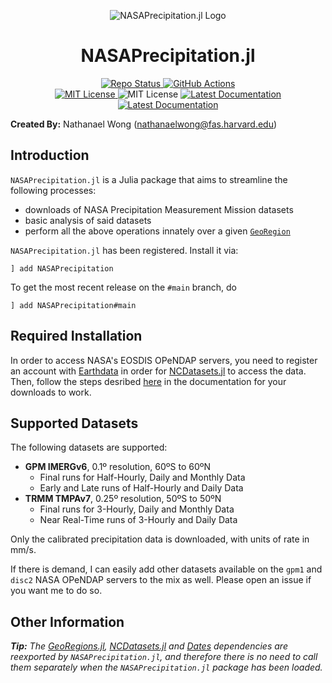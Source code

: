 <p align="center">
<img alt="NASAPrecipitation.jl Logo" src=https://raw.githubusercontent.com/natgeo-wong/NASAPrecipitation.jl/main/src/logosmall.png />
</p>

# **<div align="center">NASAPrecipitation.jl</div>**

<p align="center">
  <a href="https://www.repostatus.org/#active">
    <img alt="Repo Status" src="https://www.repostatus.org/badges/latest/active.svg?style=flat-square" />
  </a>
  <a href="https://github.com/GeoRegionsEcosystem/NASAPrecipitation.jl/actions/workflows/CI.yml">
    <img alt="GitHub Actions" src="https://github.com/GeoRegionsEcosystem/NASAPrecipitation.jl/actions/workflows/CI.yml/badge.svg?branch=main&style=flat-square">
  </a>
  <br>
  <a href="https://mit-license.org">
    <img alt="MIT License" src="https://img.shields.io/badge/License-MIT-blue.svg?style=flat-square">
  </a>
	<img alt="MIT License" src="https://img.shields.io/github/v/release/natgeo-wong/NASAPrecipitation.jl.svg?style=flat-square">
  <a href="https://georegionsecosystem.github.io/NASAPrecipitation.jl/stable/">
    <img alt="Latest Documentation" src="https://img.shields.io/badge/docs-stable-blue.svg?style=flat-square">
  </a>
  <a href="https://georegionsecosystem.github.io/NASAPrecipitation.jl/dev/">
    <img alt="Latest Documentation" src="https://img.shields.io/badge/docs-latest-blue.svg?style=flat-square">
  </a>
</p>

**Created By:** Nathanael Wong (nathanaelwong@fas.harvard.edu)

## **Introduction**

`NASAPrecipitation.jl` is a Julia package that aims to streamline the following processes:
* downloads of NASA Precipitation Measurement Mission datasets
* basic analysis of said datasets
* perform all the above operations innately over a given [`GeoRegion`](https://github.com/JuliaClimate/GeoRegions.jl)

`NASAPrecipitation.jl` has been registered.  Install it via:
```
] add NASAPrecipitation
```

To get the most recent release on the `#main` branch, do
```
] add NASAPrecipitation#main
```

## **Required Installation**

In order to access NASA's EOSDIS OPeNDAP servers, you need to register an account with [Earthdata](https://www.earthdata.nasa.gov/) in order for [NCDatasets.jl](https://github.com/Alexander-Barth/NCDatasets.jl) to access the data.  Then, follow the steps desribed [here](https://natgeo-wong.github.io/NASAPrecipitation.jl/dev/using/download.html) in the documentation for your downloads to work.

## **Supported Datasets**

The following datasets are supported:
* **GPM IMERGv6**, 0.1º resolution, 60ºS to 60ºN
	* Final runs for Half-Hourly, Daily and Monthly Data
	* Early and Late runs of Half-Hourly and Daily Data
* **TRMM TMPAv7**, 0.25º resolution, 50ºS to 50ºN
	* Final runs for 3-Hourly, Daily and Monthly Data
	* Near Real-Time runs of 3-Hourly and Daily Data

Only the calibrated precipitation data is downloaded, with units of rate in mm/s.

If there is demand, I can easily add other datasets available on the `gpm1` and `disc2` NASA OPeNDAP servers to the mix as well. Please open an issue if you want me to do so.

## **Other Information**

*__Tip:__ The [GeoRegions.jl](https://github.com/JuliaClimate/GeoRegions.jl), [NCDatasets.jl](https://github.com/Alexander-Barth/NCDatasets.jl) and [Dates](https://docs.julialang.org/en/v1/stdlib/Dates) dependencies are reexported by `NASAPrecipitation.jl`, and therefore there is no need to call them separately when the `NASAPrecipitation.jl` package has been loaded.*
